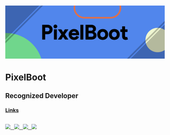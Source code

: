 ![image](https://github.com/PixelBoot/PixelBoot/blob/master/images/PixelBoot.png)

# PixelBoot

## Recognized Developer

### <ins>Links</ins>

<br />
  <a href="https://bootingpixels@gmail.com">
    <img src="/PixelBoot/PixelBoot/raw/master/images/email.png">
  &nbsp
  <a href="https://pixelboot.github.io">
    <img src="/PixelBoot/PixelBoot/raw/master/images/website.png">
  &nbsp
  <a href="https://t.me/PixelBoot">
    <img src="/PixelBoot/PixelBoot/raw/master/images/telegram.png">
  &nbsp
  <a href="https://forum.xda-developers.com/member.php?u=8086838">
    <img src="/PixelBoot/PixelBoot/raw/master/images/xda.png">
  </a>
